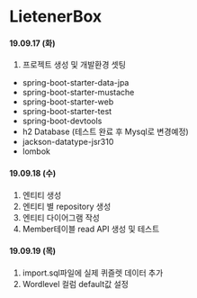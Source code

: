 # LietenerBox
#### 19.09.17 (화)
1. 프로젝트 생성 및 개발환경 셋팅
* spring-boot-starter-data-jpa
* spring-boot-starter-mustache
* spring-boot-starter-web
* spring-boot-starter-test
* spring-boot-devtools
* h2 Database (테스트 완료 후 Mysql로 변경예정)
* jackson-datatype-jsr310
* lombok
#### 19.09.18 (수)
1. 엔티티 생성
2. 엔티티 별 repository 생성
3. 엔티티 다이어그램 작성
4. Member테이블 read API 생성 및 테스트

#### 19.09.19 (목)
1. import.sql파일에 실제 퀴즐렛 데이터 추가 
2. Wordlevel 컬럼 default값 설정